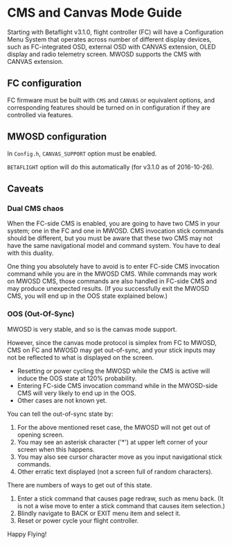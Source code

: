 # CMS and Canvas Mode Guide

Starting with Betaflight v3.1.0, flight controller (FC) will have a Configuration Menu System that operates across number of different display devices, such as FC-integrated OSD, external OSD with CANVAS extension, OLED display and radio telemetry screen. MWOSD supports the CMS with CANVAS extension.

## FC configuration

FC firmware must be built with `CMS` and `CANVAS` or equivalent options, and corresponding features should be turned on in configuration if they are controlled via features.

## MWOSD configuration

In `Config.h`, `CANVAS_SUPPORT` option must be enabled.

`BETAFLIGHT` option will do this automatically (for v3.1.0 as of 2016-10-26).

## Caveats

### Dual CMS chaos

When the FC-side CMS is enabled, you are going to have two CMS in your system; one in the FC and one in MWOSD. CMS invocation stick commands should be different, but you must be aware that these two CMS may not have the same navigational model and command system. You have to deal with this duality.

One thing you absolutely have to avoid is to enter FC-side CMS invocation command while you are in the MWOSD CMS. While commands may work on MWOSD CMS, those commands are also handled in FC-side CMS and may produce unexpected results. (If you successfully exit the MWOSD CMS, you will end up in the OOS state explained below.)

### OOS (Out-Of-Sync)

MWOSD is very stable, and so is the canvas mode support. 

However, since the canvas mode protocol is simplex from FC to MWOSD, CMS on FC and MWOSD may get out-of-sync, and your stick inputs may not be reflected to what is displayed on the screen.

- Resetting or power cycling the MWOSD while the CMS is active will induce the OOS state at 120% probability.
- Entering FC-side CMS invocation command while in the MWOSD-side CMS will very likely to end up in the OOS.
- Other cases are not known yet.

You can tell the out-of-sync state by:

1. For the above mentioned reset case, the MWOSD will not get out of opening screen.
2. You may see an asterisk character ('*') at upper left corner of your screen when this happens.
3. You may also see cursor character move as you input navigational stick commands.
4. Other erratic text displayed (not a screen full of random characters).

There are numbers of ways to get out of this state.

1. Enter a stick command that causes page redraw, such as menu back. (It is not a wise move to enter a stick command that causes item selection.)
2. Blindly navigate to BACK or EXIT menu item and select it.
3. Reset or power cycle your flight controller.

Happy Flying!
